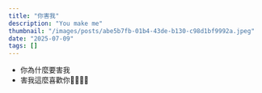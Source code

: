 ```yaml
---
title: "你害我"
description: "You make me"
thumbnail: "/images/posts/abe5b7fb-01b4-43de-b130-c98d1bf9992a.jpeg"
date: "2025-07-09"
tags: []
---
```

- 你為什麼要害我
- 害我這麼喜歡你🤬🤬😭😭
